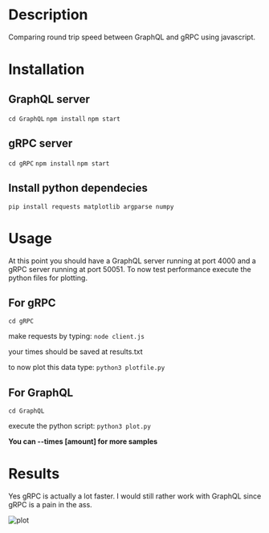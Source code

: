 # Description

Comparing round trip speed between GraphQL and gRPC using javascript.


# Installation
## GraphQL server

```cd GraphQL```
```npm install```
```npm start```

## gRPC server

```cd gRPC```
```npm install```
```npm start```

## Install python dependecies

```pip install requests matplotlib argparse numpy```

# Usage

At this point you should have a GraphQL server running at port 4000 and a gRPC server running at port 50051. To now test performance execute the python files for plotting.


## For gRPC

```cd gRPC```

make requests by typing:
```node client.js```

your times should be saved at results.txt

to now plot this data type:
```python3 plotfile.py```


## For GraphQL

```cd GraphQL```

execute the python script:
```python3 plot.py```

**You can --times [amount] for more samples**

# Results

Yes gRPC is actually a lot faster. I would still rather work with GraphQL since gRPC is a pain in the ass.

![plot](graph.png)